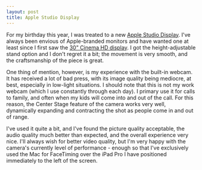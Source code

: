 ```yaml
---
layout: post
title: Apple Studio Display
---
```


For my birthday this year, I was treated to a new [Apple Studio Display](https://www.apple.com/studio-display/). I've always been envious of Apple-branded monitors and have wanted one at least since I first saw the [30" Cinema HD display](https://www.apple.com/newsroom/2004/06/28Apple-Unveils-30-Cinema-HD-Flat-Display/). I got the height-adjustable stand option and I don't regret it a bit; the movement is very smooth, and the craftsmanship of the piece is great.

One thing of mention, however, is my experience with the built-in webcam. It has received a lot of bad press, with its image quality being mediocre, at best, especially in low-light situations. I should note that this is not my work webcam (which I use constantly through each day). I primary use it for calls to family, and often when my kids will come into and out of the call. For this reason, the Center Stage feature of the camera works very well, dynamically expanding and contracting the shot as people come in and out of range.

I've used it quite a bit, and I've found the picture quality acceptable, the audio quality much better than expected, and the overall experience very nice. I'll always wish for better video quality, but I'm very happy with the camera's currently level of performance - enough so that I've exclusively used the Mac for FaceTiming over the iPad Pro I have positioned immediately to the left of the screen.